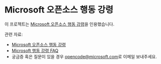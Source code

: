 # Microsoft 오픈소스 행동 강령

이 프로젝트는 [Microsoft 오픈소스 행동 강령](https://opensource.microsoft.com/codeofconduct/)을 인용했습니다.

관련 자료:

- [Microsoft 오픈소스 행동 강령](https://opensource.microsoft.com/codeofconduct/)
- [Microsoft 행동 강령 FAQ](https://opensource.microsoft.com/codeofconduct/faq/)
- 궁금증 혹은 질문이 있을 경우 [opencode@microsoft.com](mailto:opencode@microsoft.com)로 이메일 보내주세요.
